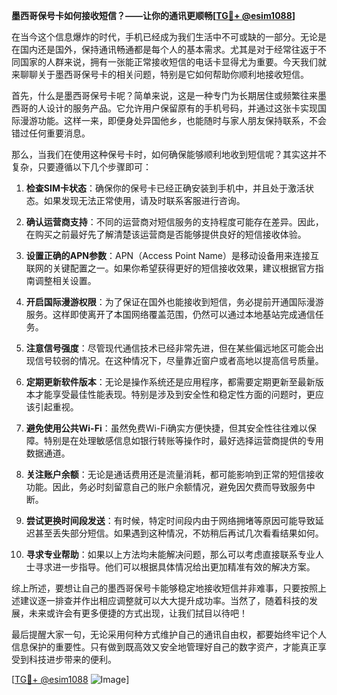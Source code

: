 **墨西哥保号卡如何接收短信？——让你的通讯更顺畅[[TG💪+ @esim1088](https://t.me/s/esim1088)]**

在当今这个信息爆炸的时代，手机已经成为我们生活中不可或缺的一部分。无论是在国内还是国外，保持通讯畅通都是每个人的基本需求。尤其是对于经常往返于不同国家的人群来说，拥有一张能正常接收短信的电话卡显得尤为重要。今天我们就来聊聊关于墨西哥保号卡的相关问题，特别是它如何帮助你顺利地接收短信。

首先，什么是墨西哥保号卡呢？简单来说，这是一种专门为长期居住或频繁往来墨西哥的人设计的服务产品。它允许用户保留原有的手机号码，并通过这张卡实现国际漫游功能。这样一来，即便身处异国他乡，也能随时与家人朋友保持联系，不会错过任何重要消息。

那么，当我们在使用这种保号卡时，如何确保能够顺利地收到短信呢？其实这并不复杂，只要遵循以下几个步骤即可：

1. **检查SIM卡状态**：确保你的保号卡已经正确安装到手机中，并且处于激活状态。如果发现无法正常使用，请及时联系客服进行咨询。

2. **确认运营商支持**：不同的运营商对短信服务的支持程度可能存在差异。因此，在购买之前最好先了解清楚该运营商是否能够提供良好的短信接收体验。

3. **设置正确的APN参数**：APN（Access Point Name）是移动设备用来连接互联网的关键配置之一。如果你希望获得更好的短信接收效果，建议根据官方指南调整相关设置。

4. **开启国际漫游权限**：为了保证在国外也能接收到短信，务必提前开通国际漫游服务。这样即使离开了本国网络覆盖范围，仍然可以通过本地基站完成通信任务。

5. **注意信号强度**：尽管现代通信技术已经非常先进，但在某些偏远地区可能会出现信号较弱的情况。在这种情况下，尽量靠近窗户或者高地以提高信号质量。

6. **定期更新软件版本**：无论是操作系统还是应用程序，都需要定期更新至最新版本才能享受最佳性能表现。特别是涉及到安全性和稳定性方面的问题时，更应该引起重视。

7. **避免使用公共Wi-Fi**：虽然免费Wi-Fi确实方便快捷，但其安全性往往难以保障。特别是在处理敏感信息如银行转账等操作时，最好选择运营商提供的专用数据通道。

8. **关注账户余额**：无论是通话费用还是流量消耗，都可能影响到正常的短信接收功能。因此，务必时刻留意自己的账户余额情况，避免因欠费而导致服务中断。

9. **尝试更换时间段发送**：有时候，特定时间段内由于网络拥堵等原因可能导致延迟甚至丢失部分短信。如果遇到这种情况，不妨稍后再试几次看看结果如何。

10. **寻求专业帮助**：如果以上方法均未能解决问题，那么可以考虑直接联系专业人士寻求进一步指导。他们可以根据具体情况给出更加精准有效的解决方案。

综上所述，要想让自己的墨西哥保号卡能够稳定地接收短信并非难事，只要按照上述建议逐一排查并作出相应调整就可以大大提升成功率。当然了，随着科技的发展，未来或许会有更多便捷的方式出现，让我们拭目以待吧！

最后提醒大家一句，无论采用何种方式维护自己的通讯自由权，都要始终牢记个人信息保护的重要性。只有做到既高效又安全地管理好自己的数字资产，才能真正享受到科技进步带来的便利。

[[TG💪+ @esim1088](https://t.me/s/esim1088) ![Image](https://i.postimg.cc/4NQfJmqS/Snipaste-2025-05-13-00-14-12.png)]